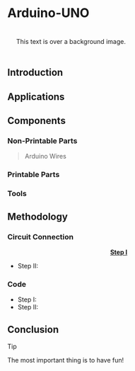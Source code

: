# **Arduino-UNO**

<div style="background: url('https://via.placeholder.com/600x100](https://www.google.com/url?sa=i&url=https%3A%2F%2Fwww.nationalgeographic.com%2Fpremium%2Farticle%2Fcats-facial-expressions-pets-behavior&psig=AOvVaw3Kd10Xta_uMORpMn1qq_k0&ust=1736947088803000&source=images&cd=vfe&opi=89978449&ved=0CBQQjRxqFwoTCICLlaKm9YoDFQAAAAAdAAAAABAE') no-repeat center; padding: 20px;">
This text is over a background image.
</div> 

## **Introduction**

## **Applications**

## **Components**
### Non-Printable Parts
> Arduino
> Wires
### Printable Parts
### Tools

## **Methodology**
### Circuit Connection
<p align="center" >
 <ins> <b> Step I </b> </ins>
</p>

- Step II:
### Code
- Step I:
- Step II:


## **Conclusion**
> [!TIP]
> The most important thing is to have fun!






